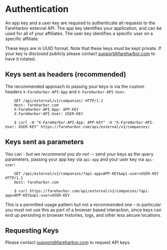 # Authentication

An app key and a user key are required to authenticate all requests to
the FareHarbor external API.  The app key identifies your application,
and can be used for all of your affiliates. The user key identifies a specific
user on a specific affiliate.

These keys are in UUID format. Note that these keys *must* be kept private. 
If your key is disclosed publicly please contact support@fareharbor.com to have it rotated.

## Keys sent as headers (recommended)

The recommended approach to passing your keys is via the custom headers
`X-FareHarbor-API-App` and `X-FareHarbor-API-User`.

```
    GET /api/external/v1/companies/ HTTP/1.1
    Host: fareharbor.com
    X-FareHarbor-API-App: APP-KEY
    X-FareHarbor-API-User: USER-KEY

    $ curl -H "X-FareHarbor-API-App: APP-KEY" -H "X-FareHarbor-API-User: USER-KEY" https://fareharbor.com/api/external/v1/companies/
```

## Keys sent as parameters

You can - but *we recommend you do not* -- send your keys as the query parameters, passing your app key via
`api-app` and your user key via `api-user`:

```
    GET /api/external/v1/companies/?api-app=APP-KEY&api-user=USER-KEY HTTP/1.1
    Host: fareharbor.com

    $ curl https://fareharbor.com/api/external/v1/companies/?api-app=APP-KEY&api-user=USER-KEY
```

This is a permitted usage pattern but not a recommended one - in particular you must not use this as part of a browser based interaction, since keys can end up persisting in browser histories, logs, and other less secure locations. 

## Requesting Keys

Please contact <support@fareharbor.com> to request API keys.
